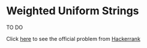 # Weighted Uniform Strings
TO DO
<!-- A weighted string is a string of lowercase English letters where each letter has a weight. Character weights are  to  from `a` to `z`.
The weight of a string is the sum of the weights of its characters.
A uniform string consists of a single character repeated zero or more times. For example, ccc and a are uniform strings, but bcb and cd are not. -->
Click [here](https://www.hackerrank.com/challenges/weighted-uniform-string/problem) to see the official problem from [Hackerrank](https://www.hackerrank.com/)
